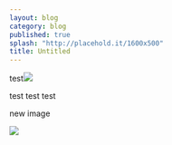 ```yaml
---
layout: blog
category: blog
published: true
splash: "http://placehold.it/1600x500"
title: Untitled
---
```


test![](/media/IMG_6986a.jpg)


test test test

new image

![](/media/IMG_6986a.jpg)